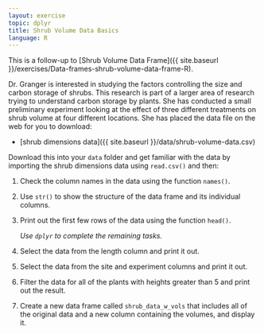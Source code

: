 ```yaml
---
layout: exercise
topic: dplyr
title: Shrub Volume Data Basics
language: R
---
```


This is a follow-up to [Shrub Volume Data Frame]({{ site.baseurl }}/exercises/Data-frames-shrub-volume-data-frame-R).

Dr. Granger is interested in studying the factors controlling the size and
carbon storage of shrubs. This research is part of a larger area of research
trying to understand carbon storage by plants. She has conducted a small
preliminary experiment looking at the effect of three different treatments on
shrub volume at four different locations. She has placed the data file on the 
web for you to download:

* [shrub dimensions data]({{ site.baseurl }}/data/shrub-volume-data.csv)

Download this into your `data` folder and get familiar with the data by 
importing the shrub dimensions data using `read.csv()` and then:

1. Check the column names in the data using the function `names()`.
2. Use `str()` to show the structure of the data frame and its individual 
   columns.
3. Print out the first few rows of the data using the function `head()`.

   *Use `dplyr` to complete the remaining tasks.*
4. Select the data from the length column and print it out.
5. Select the data from the site and experiment columns and print it out.
6. Filter the data for all of the plants with heights greater than 5 and
   print out the result.
7. Create a new data frame called `shrub_data_w_vols` that includes all of the
   original data and a new column containing the volumes, and display it.